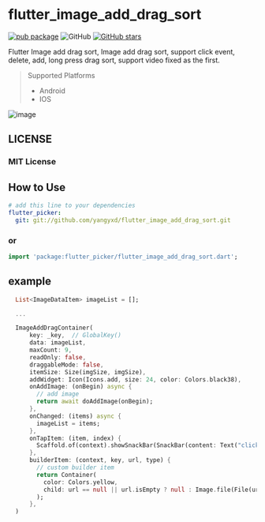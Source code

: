 # flutter_image_add_drag_sort

[![pub package](https://img.shields.io/pub/v/flutter_image_add_drag_sort.svg)](https://pub.dartlang.org/packages/flutter_image_add_drag_sort)
![GitHub](https://img.shields.io/github/license/yangyxd/flutter_image_add_drag_sort.svg)
[![GitHub stars](https://img.shields.io/github/stars/yangyxd/flutter_image_add_drag_sort.svg?style=social&label=Stars)](https://github.com/yangyxd/flutter_image_add_drag_sort)

Flutter Image add drag sort, Image add drag sort, support click event, delete, add, long press drag sort, support video fixed as the first.

> Supported  Platforms
> * Android
> * IOS

![image](https://github.com/yangyxd/flutter_image_add_drag_sort/blob/master/raw/001.gif)

## LICENSE 

### MIT License

## How to Use

```yaml
# add this line to your dependencies
flutter_picker:
  git: git://github.com/yangyxd/flutter_image_add_drag_sort.git
```
### or
```dart
import 'package:flutter_picker/flutter_image_add_drag_sort.dart';
```

## example

```dart
  List<ImageDataItem> imageList = [];

  ...

  ImageAddDragContainer(
      key: _key,  // GlobalKey()
      data: imageList,
      maxCount: 9,
      readOnly: false,
      draggableMode: false,
      itemSize: Size(imgSize, imgSize),
      addWidget: Icon(Icons.add, size: 24, color: Colors.black38),
      onAddImage: (onBegin) async {
        // add image 
        return await doAddImage(onBegin);
      },
      onChanged: (items) async {
        imageList = items;
      },
      onTapItem: (item, index) {
        Scaffold.of(context).showSnackBar(SnackBar(content: Text("click item: $index, ${item.key}")));
      },
      builderItem: (context, key, url, type) {
        // custom builder item
        return Container(
          color: Colors.yellow,
          child: url == null || url.isEmpty ? null : Image.file(File(url)),
        );
      },
  )

```

